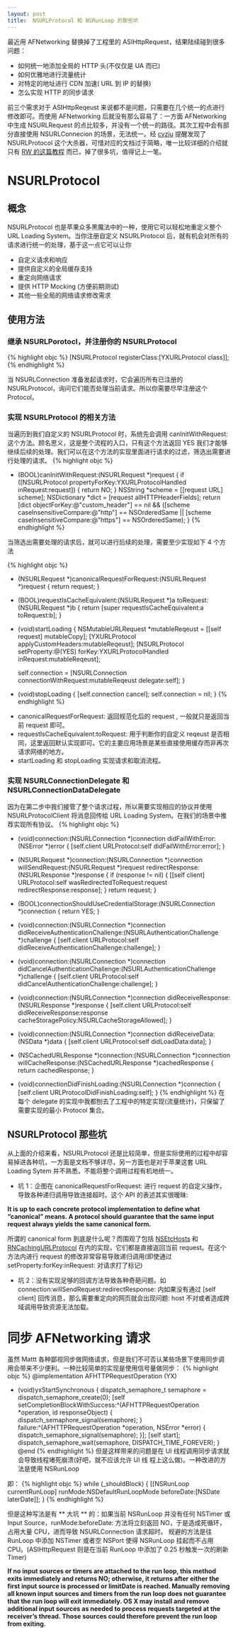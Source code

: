 ```yaml
---
layout: post
title:  NSURLProtocol 和 NSRunLoop 的那些坑
---
```



最近用 AFNetworking 替换掉了工程里的 ASIHttpRequest，结果陆续碰到很多问题：

* 如何统一地添加全局的 HTTP 头(不仅仅是 UA 而已)
* 如何优雅地进行流量统计
* 对特定的地址进行 CDN 加速( URL 到 IP 的替换)
* 怎么实现 HTTP 的同步请求

前三个需求对于 ASIHttpReqeust 来说都不是问题，只需要在几个统一的点进行修改即可。而使用 AFNetworking 后就没有那么容易了：一方面 AFNetworking 中生成 NSURLRequest 的点比较多，并没有一个统一的路径。其次工程中会有部分直接使用 NSURLConnecion 的场景，无法统一。经 [cyzju](http://msching.github.io/) 提醒发现了 NSURLProtocol 这个大杀器，可惜对应的文档过于简略，唯一比较详细的介绍就只有 [RW 的这篇教程](http://www.raywenderlich.com/59982/nsurlprotocol-tutorial) 而已，掉了很多坑，值得记上一笔。

# NSURLProtocol

## 概念


NSURLProtocol 也是苹果众多黑魔法中的一种，使用它可以轻松地重定义整个 URL Loading System。当你注册自定义 NSURLProtocol 后，就有机会对所有的请求进行统一的处理，基于这一点它可以让你

* 自定义请求和响应
* 提供自定义的全局缓存支持
* 重定向网络请求
* 提供 HTTP Mocking (方便前期测试)
* 其他一些全局的网络请求修改需求

## 使用方法

### 继承 NSURLPorotocl，并注册你的 NSURLProtocol

{% highlight objc %}
[NSURLProtocol registerClass:[YXURLProtocol class]];
{% endhighlight %}

当 NSURLConnection 准备发起请求时，它会遍历所有已注册的 NSURLProtocol，询问它们能否处理当前请求。所以你需要尽早注册这个 Protocol。

### 实现 NSURLProtocol 的相关方法

当遍历到我们自定义的 NSURLProtocol 时，系统先会调用 canInitWithRequest: 这个方法。顾名思义，这是整个流程的入口，只有这个方法返回 YES 我们才能够继续后续的处理。我们可以在这个方法的实现里面进行请求的过滤，筛选出需要进行处理的请求。
{% highlight objc %}
+ (BOOL)canInitWithRequest:(NSURLRequest *)request
{
    if ([NSURLProtocol propertyForKey:YXURLProtocolHandled inRequest:request])
    {
        return NO;
    }
    NSString *scheme = [[request URL] scheme];
    NSDictionary *dict = [request allHTTPHeaderFields];
    return [dict objectForKey:@"custom_header"] == nil &&
    ([scheme caseInsensitiveCompare:@"http"] == NSOrderedSame ||
     [scheme caseInsensitiveCompare:@"https"] == NSOrderedSame);
}
{% endhighlight %}

当筛选出需要处理的请求后，就可以进行后续的处理，需要至少实现如下 4 个方法

{% highlight objc %}
+ (NSURLRequest *)canonicalRequestForRequest:(NSURLRequest *)request
{
    return request;
}

+ (BOOL)requestIsCacheEquivalent:(NSURLRequest *)a
                       toRequest:(NSURLRequest *)b
{
    return [super requestIsCacheEquivalent:a toRequest:b];
}


- (void)startLoading
{
    NSMutableURLRequest *mutableReqeust = [[self request] mutableCopy];
    [YXURLProtocol applyCustomHeaders:mutableReqeust];
    [NSURLProtocol setProperty:@(YES)
                        forKey:YXURLProtocolHandled
                     inRequest:mutableReqeust];
    
    self.connection = [NSURLConnection connectionWithRequest:mutableReqeust
                                                    delegate:self];
}

- (void)stopLoading
{
    [self.connection cancel];
    self.connection = nil;
}
{% endhighlight %}

* canonicalRequestForRequest: 返回规范化后的 request , 一般就只是返回当前 request 即可。
* requestIsCacheEquivalent:toRequest: 用于判断你的自定义 reqeust 是否相同，这里返回默认实现即可。它的主要应用场景是某些直接使用缓存而非再次请求网络的地方。
* startLoading 和 stopLoading 实现请求和取消流程。

### 实现 NSURLConnectionDelegate 和 NSURLConnectionDataDelegate

因为在第二步中我们接管了整个请求过程，所以需要实现相应的协议并使用 NSURLProtocolClient 将消息回传给 URL Loading System。在我们的场景中推荐实现所有协议。
{% highlight objc %}

- (void)connection:(NSURLConnection *)connection
  didFailWithError:(NSError *)error
{
    [self.client URLProtocol:self
            didFailWithError:error];
}

- (NSURLRequest *)connection:(NSURLConnection *)connection willSendRequest:(NSURLRequest *)request redirectResponse:(NSURLResponse *)response
{
    if (response != nil) 
    {
        [[self client] URLProtocol:self wasRedirectedToRequest:request redirectResponse:response];
    }
    return request;
}

- (BOOL)connectionShouldUseCredentialStorage:(NSURLConnection *)connection
{
    return YES;
}

- (void)connection:(NSURLConnection *)connection
didReceiveAuthenticationChallenge:(NSURLAuthenticationChallenge *)challenge
{
    [self.client URLProtocol:self
didReceiveAuthenticationChallenge:challenge];
}

- (void)connection:(NSURLConnection *)connection
didCancelAuthenticationChallenge:(NSURLAuthenticationChallenge *)challenge 
{
    [self.client URLProtocol:self
didCancelAuthenticationChallenge:challenge];
}


- (void)connection:(NSURLConnection *)connection
didReceiveResponse:(NSURLResponse *)response
{
    [self.client URLProtocol:self
          didReceiveResponse:response
          cacheStoragePolicy:NSURLCacheStorageAllowed];
}

- (void)connection:(NSURLConnection *)connection
    didReceiveData:(NSData *)data
{
    [self.client URLProtocol:self
                 didLoadData:data];
}

- (NSCachedURLResponse *)connection:(NSURLConnection *)connection
                  willCacheResponse:(NSCachedURLResponse *)cachedResponse
{
    return cachedResponse;
}

- (void)connectionDidFinishLoading:(NSURLConnection *)connection
{
    [self.client URLProtocolDidFinishLoading:self];
}
{% endhighlight %}
在每个 delegate 的实现中我都刨去了工程中的特定实现(流量统计)，只保留了需要实现的最小 Protocol 集合。

## NSURLProtocol 那些坑

从上面的介绍来看，NSURLProtocol 还是比较简单，但是实际使用的过程中却容易掉进各种坑，一方面是文档不够详尽，另一方面也是对于苹果这套 URL Loading Sytem 并不熟悉，不能将整个调用过程有机地统一。

* 坑 1：企图在 canonicalRequestForRequest: 进行 request 的自定义操作，导致各种递归调用导致连接超时。这个 API 的表述其实很暧昧:

**It is up to each concrete protocol implementation to define what “canonical” means. A protocol should guarantee that the same input request always yields the same canonical form.**

所谓的 canonical form 到底是什么呢？而围观了包括 [NSEtcHosts](https://github.com/mattt/NSEtcHosts) 和 [RNCachingURLProtocol](https://github.com/rnapier/RNCachingURLProtocol) 在内的实现，它们都是直接返回当前 request。在这个方法内进行 request 的修改非常容易导致递归调用(即使通过 setProperty:forKey:inRequest: 对请求打了标记)

* 坑 2：没有实现足够的回调方法导致各种奇葩问题。如 connection:willSendRequest:redirectResponse:
内如果没有通过 [self client] 回传消息，那么需要重定向的网页就会出现问题: host 不对或者造成跨域调用导致资源无法加载。


# 同步 AFNetworking 请求

虽然 Mattt 各种鄙视同步做网络请求，但是我们不可否认某些场景下使用同步调用会带来不少便利。一种比较简单的实现是使用信号量做同步：
{% highlight objc %}
@implementation AFHTTPRequestOperation (YX)
- (void)yxStartSynchronous
{
    dispatch_semaphore_t semaphore = dispatch_semaphore_create(0);
    [self setCompletionBlockWithSuccess:^(AFHTTPRequestOperation *operation, id responseObject) {
        dispatch_semaphore_signal(semaphore);
    } failure:^(AFHTTPRequestOperation *operation, NSError *error) {
        dispatch_semaphore_signal(semaphore);
    }];
    [self start];
    dispatch_semaphore_wait(semaphore, DISPATCH_TIME_FOREVER);
}
@end
{% endhighlight %}
但是这样带来的问题是在 UI 线程调用同步请求就会导致线程堵死崩溃(好吧，就不应该允许 UI 线 程上这么做)。一种改进的方法是使用 NSRunLoop

即：
{% highlight objc %}
    while (_shouldBlock)
    {
        [[NSRunLoop currentRunLoop] runMode:NSDefaultRunLoopMode
                                 beforeDate:[NSDate laterDate]];
   }
{% endhighlight %}


但是这种写法是有 ** 大坑 ** 的：如果当前 NSRunLoop 并没有任何 NSTimer 或 Input Source，runMode:beforeDate: 方法将立刻返回 NO，于是造成死循环，占用大量 CPU，进而导致 NSURLConnection 请求超时。 规避的方法是往 RunLoop 中添加 NSTimer 或者空 NSPort 使得 NSRunLoop 挂起而不占用 CPU。(ASIHttpRequest 则是在当前 RunLoop 中添加了 0.25 秒触发一次的刷新 Timer)

**If no input sources or timers are attached to the run loop, this method exits immediately and returns NO; otherwise, it returns after either the first input source is processed or limitDate is reached. Manually removing all known input sources and timers from the run loop does not guarantee that the run loop will exit immediately. OS X may install and remove additional input sources as needed to process requests targeted at the receiver’s thread. Those sources could therefore prevent the run loop from exiting.**







